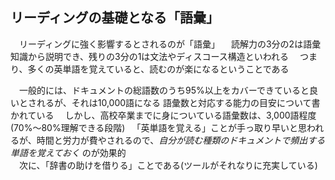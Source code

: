 ## リーディングの基礎となる「語彙」
　リーディングに強く影響するとされるのが「語彙」
　読解力の3分の2は語彙知識から説明でき、残りの3分の1は文法やディスコース構造といわれる
　つまり、多くの英単語を覚えていると、読むのが楽になるということである

　一般的には、ドキュメントの総語数のうち95%以上をカバーできていると良いとされるが、それは10,000語になる
	語彙数と対応する能力の目安について書かれている
　しかし、高校卒業までに身についている語彙数は、3,000語程度(70%～80%理解できる段階)
　「英単語を覚える」ことが手っ取り早いと思われるが、時間と労力が費やされるので、*自分が読む種類のドキュメントで頻出する単語を覚えておく* のが効果的  
　次に、「辞書の助けを借りる」ことである(ツールがそれなりに充実している)
